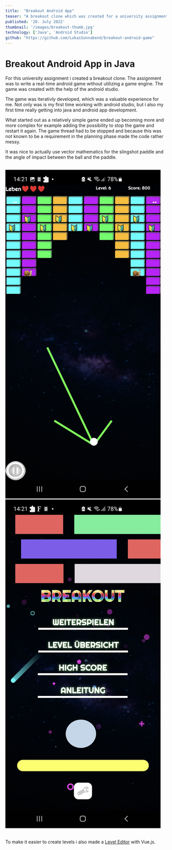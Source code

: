 ```yaml
---
title:  "Breakout Android App"
teaser: "A breakout clone which was created for a university assignment"
published: '20. July 2022'
thumbnail: '/images/breakout-thumb.jpg'
technology: ['Java', 'Android Studio']
github: "https://github.com/LukasSonnabend/breakout-android-game"
---
```


# Breakout Android App in Java

For this university assignment i created a breakout clone. The assignment was to write a real-time android game without utilizing a game engine. The game was created with the help of the android studio.

The game was iterativly developed, which was a valuable experience for me. Not only was is my first time working with android studio, but i also my first time really getting into java and android app development.

What started out as a relatively simple game ended up becoming more and more complex for example adding the possibility to stop the game and restart it again. The game thread had to be stopped and because this was not known to be a requirement in the planning phase made the code rather messy.

It was nice to actually use vector mathematics for the slingshot paddle and the angle of impact between the ball and the paddle.

<br/>
<div class="flex" style="justify-content: space-around">
  <img class="w-3/12" src="/images/breakout-ingame.jpg" alt="Breakout Game" class="img-fluid">
  <img class="w-3/12" src="/images/breakout-main.jpg" alt="Breakout Game" class="img-fluid">
</div>
<br/>

To make it easier to create levels i also made a [Level Editor](https://lukassonnabend.github.io/nzse-lvl-gen/) with Vue.js.
